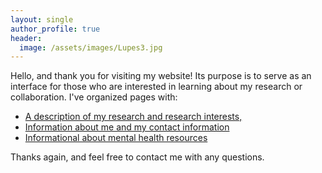 ```yaml
---
layout: single
author_profile: true
header:
  image: /assets/images/Lupes3.jpg
---
```

Hello, and thank you for visiting my website! Its purpose is to serve as an interface for those who are interested in learning about my research or collaboration. I've organized pages with:

* [A description of my research and research interests,](/research)
* [Information about me and my contact information](/about)
* [Informational about mental health resources](/mentalhealth)

Thanks again, and feel free to contact me with any questions.
